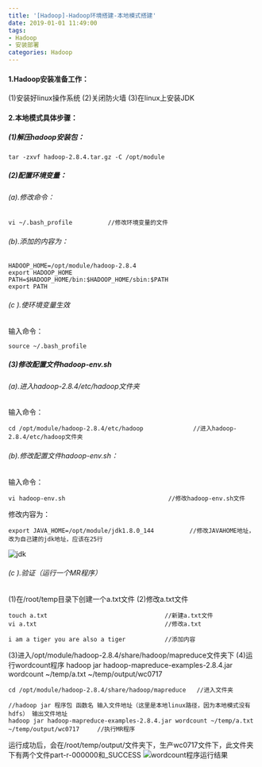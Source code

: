 ```yaml
---
title: '[Hadoop]-Hadoop环境搭建-本地模式搭建'
date: 2019-01-01 11:49:00
tags: 
- Hadoop
- 安装部署
categories: Hadoop
---
```

#### 1.Hadoop安装准备工作：
(1)安装好linux操作系统
(2)关闭防火墙
(3)在linux上安装JDK

#### 2.本地模式具体步骤：
##### (1)解压hadoop安装包：
```shell
tar -zxvf hadoop-2.8.4.tar.gz -C /opt/module 
```
##### (2)配置环境变量：
###### (a).修改命令：
```shell
vi ~/.bash_profile          //修改环境变量的文件
```
######  (b).添加的内容为：
```shell
HADOOP_HOME=/opt/module/hadoop-2.8.4
export HADOOP_HOME
PATH=$HADOOP_HOME/bin:$HADOOP_HOME/sbin:$PATH
export PATH
```
###### (c ).使环境变量生效
输入命令：

```shell
source ~/.bash_profile
```

##### (3)修改配置文件hadoop-env.sh
###### (a).进入hadoop-2.8.4/etc/hadoop文件夹
输入命令：
```shell
cd /opt/module/hadoop-2.8.4/etc/hadoop              //进入hadoop-2.8.4/etc/hadoop文件夹
```
###### (b).修改配置文件hadoop-env.sh：
输入命令：

```shell
vi hadoop-env.sh                             //修改hadoop-env.sh文件
```
修改内容为：
```shell
export JAVA_HOME=/opt/module/jdk1.8.0_144          //修改JAVAHOME地址，改为自己建的jdk地址，应该在25行              
```
![jdk](https://imgconvert.csdnimg.cn/aHR0cHM6Ly91cGxvYWQtaW1hZ2VzLmppYW5zaHUuaW8vdXBsb2FkX2ltYWdlcy80MzkxNDA3LTZlZWZiZWIzYjcxYWFlNjkucG5n?x-oss-process=image/format,png)


###### (c ).验证（运行一个MR程序）
(1)在/root/temp目录下创建一个a.txt文件
(2)修改a.txt文件
```shell
touch a.txt                                 //新建a.txt文件
vi a.txt                                    //修改a.txt

i am a tiger you are also a tiger           //添加内容
```
(3)进入/opt/module/hadoop-2.8.4/share/hadoop/mapreduce文件夹下
(4)运行wordcount程序 hadoop jar hadoop-mapreduce-examples-2.8.4.jar wordcount ~/temp/a.txt  ~/temp/output/wc0717
```shell
cd /opt/module/hadoop-2.8.4/share/hadoop/mapreduce   //进入文件夹

//hadoop jar 程序包 函数名 输入文件地址（这里是本地linux路径，因为本地模式没有hdfs） 输出文件地址
hadoop jar hadoop-mapreduce-examples-2.8.4.jar wordcount ~/temp/a.txt  ~/temp/output/wc0717     //执行MR程序
```
运行成功后，会在/root/temp/output/文件夹下，生产wc0717文件下，此文件夹下有两个文件part-r-000000和_SUCCESS
![wordcount程序运行结果](https://imgconvert.csdnimg.cn/aHR0cHM6Ly91cGxvYWQtaW1hZ2VzLmppYW5zaHUuaW8vdXBsb2FkX2ltYWdlcy80MzkxNDA3LTFkNTUwN2U5NmY0MGZkNGEucG5n?x-oss-process=image/format,png)
